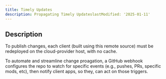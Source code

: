 ```yaml
---
title: Timely Updates
description: Propagating Timely UpdateslastModified: '2025-01-11'
---
```


## Description

To publish changes, each client (built using this remote source) must be redeployed on the cloud-provider host, with no cache.

To automate and streamline change proagation, a GitHub webhook configures the repo to watch for specific events (e.g., pushes, PRs, specific mods, etc), then notify client apps, so they, can act on those triggers.
